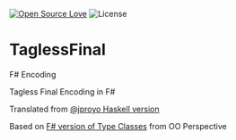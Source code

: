 [![Open Source Love](https://badges.frapsoft.com/os/v3/open-source.svg?v=103)](https://github.com/ellerbrock/open-source-badges/)
![License](https://img.shields.io/badge/License-Apache%202.0-blue.svg)

# TaglessFinal
F# Encoding

Tagless Final Encoding in F# 

Translated from [@jproyo Haskell version](https://jproyo.github.io/posts/2019-03-17-tagless-final-haskell.html)

Based on [F# version of Type Classes](http://www.fssnip.net/7Tr/title/F-version-of-Type-Classes-from-OO-Perspective) from OO Perspective
